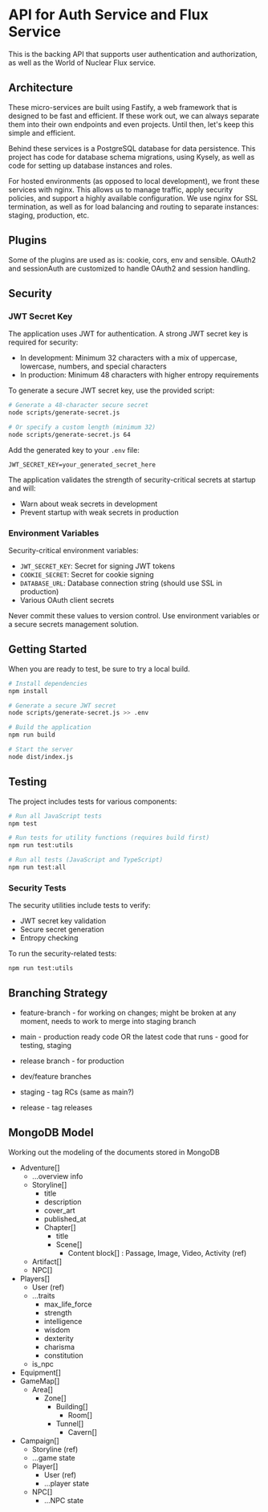 # API for Auth Service and Flux Service

This is the backing API that supports user authentication and authorization, as well as the
World of Nuclear Flux service.

## Architecture

These micro-services are built using Fastify, a web framework that is designed to be fast and efficient.
If these work out, we can always separate them into their own endpoints and even projects. Until then,
let's keep this simple and efficient.

Behind these services is a PostgreSQL database for data persistence. This project has code for database
schema migrations, using Kysely, as well as code for setting up database instances and roles.

For hosted environments (as opposed to local development), we front these services with nginx. This
allows us to manage traffic, apply security policies, and support a highly available configuration.
We use nginx for SSL termination, as well as for load balancing and routing to separate instances:
staging, production, etc.

## Plugins

Some of the plugins are used as is: cookie, cors, env and sensible. OAuth2 and sessionAuth are customized to handle OAuth2 and session handling.

## Security

### JWT Secret Key

The application uses JWT for authentication. A strong JWT secret key is required for security:

- In development: Minimum 32 characters with a mix of uppercase, lowercase, numbers, and special characters
- In production: Minimum 48 characters with higher entropy requirements

To generate a secure JWT secret key, use the provided script:

```bash
# Generate a 48-character secure secret
node scripts/generate-secret.js

# Or specify a custom length (minimum 32)
node scripts/generate-secret.js 64
```

Add the generated key to your `.env` file:

```
JWT_SECRET_KEY=your_generated_secret_here
```

The application validates the strength of security-critical secrets at startup and will:

- Warn about weak secrets in development
- Prevent startup with weak secrets in production

### Environment Variables

Security-critical environment variables:

- `JWT_SECRET_KEY`: Secret for signing JWT tokens
- `COOKIE_SECRET`: Secret for cookie signing
- `DATABASE_URL`: Database connection string (should use SSL in production)
- Various OAuth client secrets

Never commit these values to version control. Use environment variables or a secure secrets management solution.

## Getting Started

When you are ready to test, be sure to try a local build.

```bash
# Install dependencies
npm install

# Generate a secure JWT secret
node scripts/generate-secret.js >> .env

# Build the application
npm run build

# Start the server
node dist/index.js
```

## Testing

The project includes tests for various components:

```bash
# Run all JavaScript tests
npm test

# Run tests for utility functions (requires build first)
npm run test:utils

# Run all tests (JavaScript and TypeScript)
npm run test:all
```

### Security Tests

The security utilities include tests to verify:

- JWT secret key validation
- Secure secret generation
- Entropy checking

To run the security-related tests:

```bash
npm run test:utils
```

## Branching Strategy

- feature-branch - for working on changes; might be broken at any moment, needs to work to merge into staging branch
- main - production ready code OR the latest code that runs - good for testing, staging
- release branch - for production

- dev/feature branches
- staging - tag RCs (same as main?)
- release - tag releases

## MongoDB Model

Working out the modeling of the documents stored in MongoDB

- Adventure[]
  - ...overview info
  - Storyline[]
    - title
    - description
    - cover_art
    - published_at
    - Chapter[]
      - title
      - Scene[]
        - Content block[] : Passage, Image, Video, Activity (ref)
  - Artifact[]
  - NPC[]
- Players[]
  - User (ref)
  - ...traits
    - max_life_force
    - strength
    - intelligence
    - wisdom
    - dexterity
    - charisma
    - constitution
  - is_npc
- Equipment[]
- GameMap[]
  - Area[]
    - Zone[]
      - Building[]
        - Room[]
      - Tunnel[]
        - Cavern[]
- Campaign[]
  - Storyline (ref)
  - ...game state
  - Player[]
    - User (ref)
    - ...player state
  - NPC[]
    - ...NPC state
